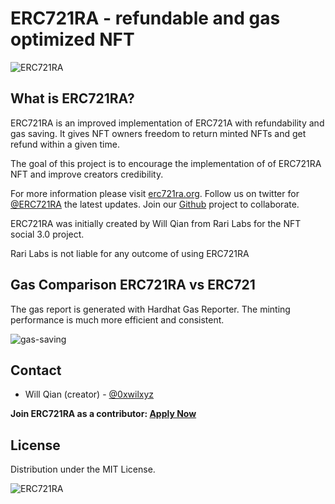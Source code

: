 # ERC721RA - refundable and gas optimized NFT

![ERC721RA](https://raw.githubusercontent.com/rarilabs/ERC721RA/main/assets/erc721ra-small.png)

## What is ERC721RA?

ERC721RA is an improved implementation of ERC721A with refundability and gas saving. It gives NFT owners freedom to return minted NFTs and get refund within a given time.

The goal of this project is to encourage the implementation of of ERC721RA NFT and improve creators credibility.

For more information please visit [erc721ra.org](https://erc721ra.org). Follow us on twitter for [@ERC721RA](https://twitter.com/erc721ra) the latest updates. Join our [Github](https://github.com/erc721ra) project to collaborate.


ERC721RA was initially created by Will Qian from Rari Labs for the NFT social 3.0 project.

Rari Labs is not liable for any outcome of using ERC721RA

## Gas Comparison ERC721RA vs ERC721

The gas report is generated with Hardhat Gas Reporter. The minting performance is much more efficient and consistent.

![gas-saving](https://raw.githubusercontent.com/rarilabs/ERC721RA/main/assets/gas-saving-small.png)

## Contact

- Will Qian (creator) - [@0xwilxyz](https://twitter.com/0xwilxyz)


**Join ERC721RA as a contributor: [Apply Now](https://forms.gle/RWjZMjq1VcEjPfrX8)**


## License

Distribution under the MIT License. 


![ERC721RA](https://raw.githubusercontent.com/rarilabs/ERC721RA/main/assets/erc721ra-banner.png)
